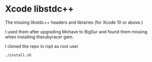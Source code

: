 Xcode libstdc++
===============

The missing libstdc++ headers and libraries (for Xcode 10 or above.)

I used them after upgrading Mohave to BigSur and found them missing when installing therubyracer gem.

I cloned the repo in /opt as root user

```
./install.sh
```
